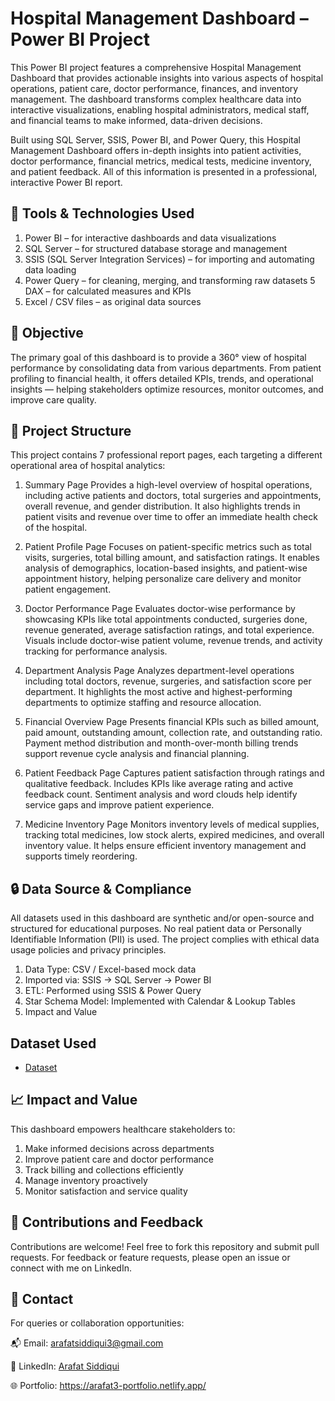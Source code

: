 # Hospital Management Dashboard – Power BI Project
This Power BI project features a comprehensive Hospital Management Dashboard that provides actionable insights into various aspects of hospital operations, patient care, doctor performance, finances, and inventory management. The dashboard transforms complex healthcare data into interactive visualizations, enabling hospital administrators, medical staff, and financial teams to make informed, data-driven decisions. 

Built using SQL Server, SSIS, Power BI, and Power Query, this Hospital Management Dashboard offers in-depth insights into patient activities, doctor performance, financial metrics, medical tests, medicine inventory, and patient feedback. All of this information is presented in a professional, interactive Power BI report.

## 🧩 Tools & Technologies Used

1. Power BI – for interactive dashboards and data visualizations
2. SQL Server – for structured database storage and management
3. SSIS (SQL Server Integration Services) – for importing and automating data loading
4. Power Query – for cleaning, merging, and transforming raw datasets
5 DAX – for calculated measures and KPIs
6. Excel / CSV files – as original data sources

## 🎯 Objective
The primary goal of this dashboard is to provide a 360° view of hospital performance by consolidating data from various departments. From patient profiling to financial health, it offers detailed KPIs, trends, and operational insights — helping stakeholders optimize resources, monitor outcomes, and improve care quality.

## 📁 Project Structure
This project contains 7 professional report pages, each targeting a different operational area of hospital analytics:

1. Summary Page
Provides a high-level overview of hospital operations, including active patients and doctors, total surgeries and appointments, overall revenue, and gender distribution. It also highlights trends in patient visits and revenue over time to offer an immediate health check of the hospital.

2. Patient Profile Page
Focuses on patient-specific metrics such as total visits, surgeries, total billing amount, and satisfaction ratings. It enables analysis of demographics, location-based insights, and patient-wise appointment history, helping personalize care delivery and monitor patient engagement.

3. Doctor Performance Page
Evaluates doctor-wise performance by showcasing KPIs like total appointments conducted, surgeries done, revenue generated, average satisfaction ratings, and total experience. Visuals include doctor-wise patient volume, revenue trends, and activity tracking for performance analysis.

4. Department Analysis Page
Analyzes department-level operations including total doctors, revenue, surgeries, and satisfaction score per department. It highlights the most active and highest-performing departments to optimize staffing and resource allocation.

5. Financial Overview Page
Presents financial KPIs such as billed amount, paid amount, outstanding amount, collection rate, and outstanding ratio. Payment method distribution and month-over-month billing trends support revenue cycle analysis and financial planning.

7. Patient Feedback Page
Captures patient satisfaction through ratings and qualitative feedback. Includes KPIs like average rating and active feedback count. Sentiment analysis and word clouds help identify service gaps and improve patient experience.

8. Medicine Inventory Page
Monitors inventory levels of medical supplies, tracking total medicines, low stock alerts, expired medicines, and overall inventory value. It helps ensure efficient inventory management and supports timely reordering.

## 🔒 Data Source & Compliance
All datasets used in this dashboard are synthetic and/or open-source and structured for educational purposes. No real patient data or Personally Identifiable Information (PII) is used. The project complies with ethical data usage policies and privacy principles.

1. Data Type: CSV / Excel-based mock data
2. Imported via: SSIS → SQL Server → Power BI
3. ETL: Performed using SSIS & Power Query
4. Star Schema Model: Implemented with Calendar & Lookup Tables
5. Impact and Value

## Dataset Used
- <a href="https://github.com/Arafat3-DA/Hospital-Management-Dashboard/tree/main/Data%20Source">Dataset<a/>

## 📈 Impact and Value
This dashboard empowers healthcare stakeholders to:

1. Make informed decisions across departments
2. Improve patient care and doctor performance
3. Track billing and collections efficiently
4. Manage inventory proactively
5. Monitor satisfaction and service quality

## 🤝 Contributions and Feedback
Contributions are welcome! Feel free to fork this repository and submit pull requests. For feedback or feature requests, please open an issue or connect with me on LinkedIn.

## 📧 Contact
For queries or collaboration opportunities:

📬 Email: arafatsiddiqui3@gmail.com

🔗 LinkedIn: <a href="https://www.linkedin.com/in/arafat-siddiqui/">Arafat Siddiqui<a/>

🌐 Portfolio: https://arafat3-portfolio.netlify.app/

